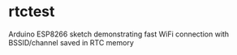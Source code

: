 # rtctest
Arduino ESP8266 sketch demonstrating fast WiFi connection with BSSID/channel saved in RTC memory

